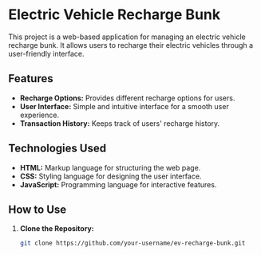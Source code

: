 # Electric Vehicle Recharge Bunk

This project is a web-based application for managing an electric vehicle recharge bunk. It allows users to recharge their electric vehicles through a user-friendly interface.

## Features

- **Recharge Options:** Provides different recharge options for users.
- **User Interface:** Simple and intuitive interface for a smooth user experience.
- **Transaction History:** Keeps track of users' recharge history.

## Technologies Used

- **HTML:** Markup language for structuring the web page.
- **CSS:** Styling language for designing the user interface.
- **JavaScript:** Programming language for interactive features.

## How to Use

1. **Clone the Repository:**
   ```bash
   git clone https://github.com/your-username/ev-recharge-bunk.git
